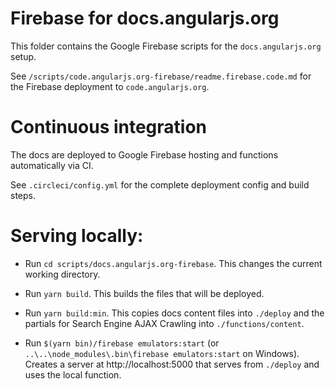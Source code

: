 Firebase for docs.angularjs.org
===============================

This folder contains the Google Firebase scripts for the `docs.angularjs.org` setup.

See `/scripts/code.angularjs.org-firebase/readme.firebase.code.md` for the Firebase deployment to `code.angularjs.org`.

# Continuous integration

The docs are deployed to Google Firebase hosting and functions automatically via CI.

See `.circleci/config.yml` for the complete deployment config and build steps.

# Serving locally:

- Run `cd scripts/docs.angularjs.org-firebase`.
  This changes the current working directory.

- Run `yarn build`.
  This builds the files that will be deployed.

- Run `yarn build:min`.
  This copies docs content files into `./deploy` and the partials for Search Engine AJAX Crawling into `./functions/content`.

- Run `$(yarn bin)/firebase emulators:start` (or `..\..\node_modules\.bin\firebase emulators:start` on Windows).
  Creates a server at http://localhost:5000 that serves from `./deploy` and uses the local function.
